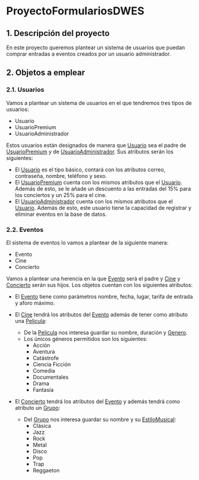 # ProyectoFormulariosDWES

## 1. Descripción del proyecto

En este proyecto queremos plantear un sistema de usuarios que puedan comprar entradas a eventos creados por un usuario administrador.

## 2. Objetos a emplear

### 2.1. Usuarios

Vamos a plantear un sistema de usuarios en el que tendremos tres tipos de usuarios: 
- Usuario
- UsuarioPremium
- UsuarioAdministrador

Estos usuarios están designados de manera que <u>Usuario</u> sea el padre de <u>UsuarioPremium</u> y de <u>UsuarioAdministrador</u>. Sus atributos serán los siguientes:

- El <u>Usuario</u> es el tipo básico, contará con los atributos correo, contraseña, nombre, teléfono y sexo.
- El <u>UsuarioPremium</u> cuenta con los mismos atributos que el <u>Usuario</u>. Además de esto, se le añade un descuento a las entradas del 15% para los conciertos y un 25% para el cine.
-  El <u>UsuarioAdministrador</u> cuenta con los mismos atributos que el <u>Usuario</u>. Además de esto, este usuario tiene la capacidad de registrar y eliminar eventos en la base de datos. 

### 2.2. Eventos

El sistema de eventos lo vamos a plantear de la siguiente manera: 

- Evento
- Cine
- Concierto

Vamos a plantear una herencia en la que <u>Evento</u> será el padre y <u>Cine</u> y <u>Concierto</u> serán sus hijos. Los objetos cuentan con los siguientes atributos:

- El <u>Evento</u> tiene como parámetros nombre, fecha, lugar, tarifa de entrada y aforo máximo.

- El <u>Cine</u> tendrá los atributos del <u>Evento</u> además de tener como atributo una <u>Pelicula</u>:
    - De la <u>Pelicula</u> nos interesa guardar su nombre, duración y <u>Genero</u>.
    - Los únicos géneros permitidos son los siguientes: 
        - Acción
        - Aventura
        - Catástrofe
        - Ciencia Ficción
        - Comedia 
        - Documentales
        - Drama
        - Fantasía

- El <u>Concierto</u> tendrá los atributos del <u>Evento</u> y además tendrá como atributo un <u>Grupo</u>:
    - Del <u>Grupo</u> nos interesa guardar su nombre y su <u>EstiloMusical</u>: 
        - Clásica
        - Jazz
        - Rock
        - Metal
        - Disco
        - Pop
        - Trap
        - Reggaeton


